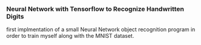 ### Neural Network with Tensorflow to Recognize Handwritten Digits
first implmentation of a small Neural Network object recognition program in order to train myself along with the MNIST dataset.

